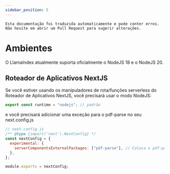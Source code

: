 ```yaml
---
sidebar_position: 5
---
```


`Esta documentação foi traduzida automaticamente e pode conter erros. Não hesite em abrir um Pull Request para sugerir alterações.`

# Ambientes

O LlamaIndex atualmente suporta oficialmente o NodeJS 18 e o NodeJS 20.

## Roteador de Aplicativos NextJS

Se você estiver usando os manipuladores de rota/funções serverless do Roteador de Aplicativos NextJS, você precisará usar o modo NodeJS:

```js
export const runtime = "nodejs"; // padrão
```

e você precisará adicionar uma exceção para o pdf-parse no seu next.config.js

```js
// next.config.js
/** @type {import('next').NextConfig} */
const nextConfig = {
  experimental: {
    serverComponentsExternalPackages: ["pdf-parse"], // Coloca o pdf-parse no modo NodeJS real com o Roteador de Aplicativos NextJS
  },
};

module.exports = nextConfig;
```
